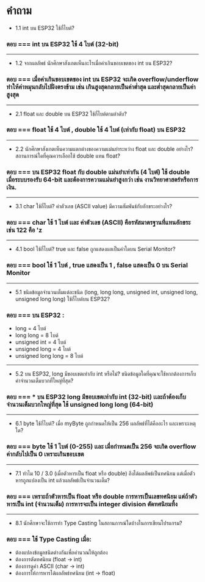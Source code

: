 # คำถาม

- 1.1 int บน ESP32 ใช้กี่ไบต์?
### ตอบ === int บน ESP32 ใช้ 4 ไบต์ (32-bit)
---
- 1.2 จากผลลัพธ์ นักศึกษาสังเกตเห็นอะไรเมื่อค่าเกินขอบเขตของ int บน ESP32?
### ตอบ === เมื่อค่าเกินขอบเขตของ int บน ESP32 จะเกิด overflow/underflow ทำให้ค่าหมุนกลับไปฝั่งตรงข้าม เช่น เกินสูงสุดกลายเป็นค่าต่ำสุด และต่ำสุดกลายเป็นค่าสูงสุด
---

- 2.1 float และ double บน ESP32 ใช้กี่ไบต์ตามลำดับ?
### ตอบ === float ใช้ 4 ไบต์ , double ใช้ 4 ไบต์ (เท่ากับ float) บน ESP32
---
- 2.2 นักศึกษาสังเกตเห็นความแตกต่างของความแม่นยำระหว่าง float และ double อย่างไร? สถานการณ์ใดที่คุณควรเลือกใช้ double แทน float?
### ตอบ === บน ESP32 float กับ double แม่นยำเท่ากัน (4 ไบต์) ใช้ double เมื่อระบบรองรับ 64-bit และต้องการความแม่นยำสูงกว่า เช่น งานวิทยาศาสตร์หรือการเงิน.
---

- 3.1 char ใช้กี่ไบต์? ค่าตัวเลข (ASCII value) มีความสัมพันธ์กับอักขระอย่างไร?
### ตอบ === char ใช้ 1 ไบต์ เเละ ค่าตัวเลข (ASCII) คือรหัสมาตรฐานที่แทนอักขระ เช่น 122 คือ 'z
---
- 4.1 bool ใช้กี่ไบต์? true และ false ถูกแสดงผลเป็นค่าใดบน Serial Monitor?
### ตอบ === bool ใช้ 1 ไบต์ , true แสดงเป็น 1 , false แสดงเป็น 0 บน Serial Monitor
---
- 5.1 ชนิดข้อมูลจำนวนเต็มแต่ละชนิด (long, long long, unsigned int, unsigned long, unsigned long long) ใช้กี่ไบต์บน ESP32?
### ตอบ === บน ESP32 :
* long = 4 ไบต์
* long long = 8 ไบต์
* unsigned int = 4 ไบต์
* unsigned long = 4 ไบต์
* unsigned long long = 8 ไบต์
--- 

- 5.2 บน ESP32, long มีขอบเขตเท่ากับ int หรือไม่? ชนิดข้อมูลใดที่คุณจะใช้หากต้องการเก็บค่าจำนวนเต็มบวกที่ใหญ่ที่สุด?
### ตอบ === * บน ESP32 long มีขอบเขตเท่ากับ int (32-bit) เเละถ้าต้องเก็บจำนวนเต็มบวกใหญ่ที่สุด ใช้ unsigned long long (64-bit)
---

- 6.1 byte ใช้กี่ไบต์? เมื่อ myByte ถูกกำหนดให้เป็น 256 ผลลัพธ์ที่ได้คืออะไร และเพราะเหตุใด?
### ตอบ === byte ใช้ 1 ไบต์ (0-255) เเละ เมื่อกำหนดเป็น 256 จะเกิด overflow ค่ากลับไปเป็น 0 เพราะเกินขอบเขต
---
- 7.1 ทำไม 10 / 3.0 (เมื่อตัวหารเป็น float หรือ double) ถึงได้ผลลัพธ์เป็นทศนิยม แต่เมื่อตัวหารถูกแปลงเป็น int แล้วผลลัพธ์เป็นจำนวนเต็ม?
### ตอบ === เพราะถ้าตัวหารเป็น float หรือ double การหารเป็นเลขทศนิยม แต่ถ้าตัวหารเป็น int (จำนวนเต็ม) การหารจะเป็น integer division ตัดทศนิยมทิ้ง
---
- 8.1 นักศึกษาจะใช้การทำ Type Casting ในสถานการณ์ใดบ้างในการเขียนโปรแกรม?
### ตอบ === ใช้ Type Casting เมื่อ:

* ต้องแปลงข้อมูลชนิดต่างกันเพื่อคำนวณให้ถูกต้อง
* ต้องการตัดทศนิยม (float → int)
* ต้องการดูค่า ASCII (char → int)
* ต้องการให้การหารได้ผลลัพธ์ทศนิยม (int → float)
